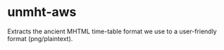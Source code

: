# unmht-aws

Extracts the ancient MHTML time-table format we use to a user-friendly format (png/plaintext).
